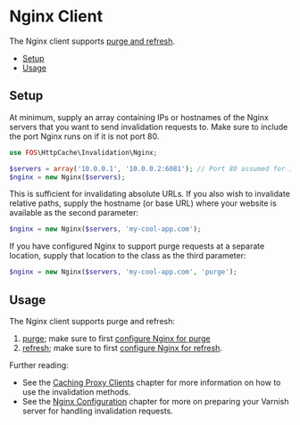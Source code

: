 Nginx Client
============

The Nginx client supports [purge and refresh](proxy-clients.md).

* [Setup](#setup)
* [Usage](#usage)

Setup
-----

At minimum, supply an array containing IPs or hostnames of the Nginx servers
that you want to send invalidation requests to. Make sure to include the port
Nginx runs on if it is not port 80.

```php
use FOS\HttpCache\Invalidation\Nginx;

$servers = array('10.0.0.1', '10.0.0.2:6081'); // Port 80 assumed for 10.0.0.1
$nginx = new Nginx($servers);
```

This is sufficient for invalidating absolute URLs. If you also wish to
invalidate relative paths, supply the hostname (or base URL) where your website
is available as the second parameter:

```php
$nginx = new Nginx($servers, 'my-cool-app.com');
```

If you have configured Nginx to support purge requests at a separate location,
supply that location to the class as the third parameter:

```php
$nginx = new Nginx($servers, 'my-cool-app.com', 'purge');
```

Usage
-----

The Nginx client supports purge and refresh:

1. [purge](proxy-clients.md#purge); make sure to first [configure Nginx for purge](nginx-configuration.md#purge)
2. [refresh](proxy-clients.md#refresh); make sure to first [configure Nginx for refresh](nginx-configuration.md#refresh).

Further reading:
* See the [Caching Proxy Clients](proxy-clients.md) chapter for more information
  on how to use the invalidation methods.
* See the [Nginx Configuration](nginx-configuration.md) chapter for more on
  preparing your Varnish server for handling invalidation requests.
